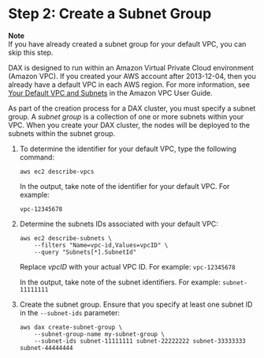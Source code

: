# Step 2: Create a Subnet Group<a name="DAX.create-cluster.cli.create-subnet-group"></a>

**Note**  
If you have already created a subnet group for your default VPC, you can skip this step\. 

DAX is designed to run within an Amazon Virtual Private Cloud environment \(Amazon VPC\)\. If you created your AWS account after 2013\-12\-04, then you already have a default VPC in each AWS region\. For more information, see [Your Default VPC and Subnets](http://docs.aws.amazon.com/AmazonVPC/latest/UserGuide/default-vpc.html) in the Amazon VPC User Guide\.

As part of the creation process for a DAX cluster, you must specify a subnet group\. A *subnet group* is a collection of one or more subnets within your VPC\. When you create your DAX cluster, the nodes will be deployed to the subnets within the subnet group\.

1. To determine the identifier for your default VPC, type the following command:

   ```
   aws ec2 describe-vpcs
   ```

   In the output, take note of the identifier for your default VPC\. For example: 

   `vpc-12345678`

1. Determine the subnets IDs associated with your default VPC:

   ```
   aws ec2 describe-subnets \
       --filters "Name=vpc-id,Values=vpcID" \
       --query "Subnets[*].SubnetId"
   ```

   Replace *vpcID* with your actual VPC ID\. For example: `vpc-12345678`

   In the output, take note of the subnet identifiers\. For example: `subnet-11111111`

1. Create the subnet group\. Ensure that you specify at least one subnet ID in the `--subnet-ids` parameter:

   ```
   aws dax create-subnet-group \
       --subnet-group-name my-subnet-group \
       --subnet-ids subnet-11111111 subnet-22222222 subnet-33333333 subnet-44444444
   ```